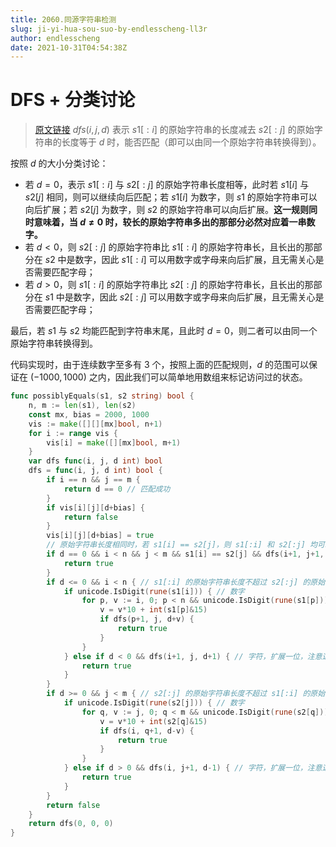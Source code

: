 ```yaml
---
title: 2060.同源字符串检测
slug: ji-yi-hua-sou-suo-by-endlesscheng-ll3r
author: endlesscheng
date: 2021-10-31T04:54:38Z
---
```

# DFS + 分类讨论
 
> [原文链接](https://leetcode.cn/problems/check-if-an-original-string-exists-given-two-encoded-strings/solution/ji-yi-hua-sou-suo-by-endlesscheng-ll3r)
$\textit{dfs}(i,j,d)$ 表示 $s1[:i]$ 的原始字符串的长度减去 $s2[:j]$ 的原始字符串的长度等于 $d$ 时，能否匹配（即可以由同一个原始字符串转换得到）。

按照 $d$ 的大小分类讨论：

- 若 $d=0$，表示 $s1[:i]$ 与 $s2[:j]$ 的原始字符串长度相等，此时若 $s1[i]$ 与 $s2[j]$ 相同，则可以继续向后匹配；若 $s1[i]$ 为数字，则 $s1$ 的原始字符串可以向后扩展；若 $s2[j]$ 为数字，则 $s2$ 的原始字符串可以向后扩展。**这一规则同时意味着，当 $d\ne 0$ 时，较长的原始字符串多出的那部分必然对应着一串数字。**
- 若 $d<0$，则 $s2[:j]$ 的原始字符串比 $s1[:i]$ 的原始字符串长，且长出的那部分在 $s2$ 中是数字，因此 $s1[:i]$ 可以用数字或字母来向后扩展，且无需关心是否需要匹配字母；
- 若 $d>0$，则 $s1[:i]$ 的原始字符串比 $s2[:j]$ 的原始字符串长，且长出的那部分在 $s1$ 中是数字，因此 $s2[:j]$ 可以用数字或字母来向后扩展，且无需关心是否需要匹配字母；

最后，若 $s1$ 与 $s2$ 均能匹配到字符串末尾，且此时 $d=0$，则二者可以由同一个原始字符串转换得到。

代码实现时，由于连续数字至多有 $3$ 个，按照上面的匹配规则，$d$ 的范围可以保证在 $(-1000,1000)$ 之内，因此我们可以简单地用数组来标记访问过的状态。

```go
func possiblyEquals(s1, s2 string) bool {
	n, m := len(s1), len(s2)
	const mx, bias = 2000, 1000
	vis := make([][][mx]bool, n+1)
	for i := range vis {
		vis[i] = make([][mx]bool, m+1)
	}
	var dfs func(i, j, d int) bool
	dfs = func(i, j, d int) bool {
		if i == n && j == m {
			return d == 0 // 匹配成功
		}
		if vis[i][j][d+bias] {
			return false
		}
		vis[i][j][d+bias] = true
		// 原始字符串长度相同时，若 s1[i] == s2[j]，则 s1[:i] 和 s2[:j] 均可以向后扩展一个字母
		if d == 0 && i < n && j < m && s1[i] == s2[j] && dfs(i+1, j+1, 0) {
			return true
		}
		if d <= 0 && i < n { // s1[:i] 的原始字符串长度不超过 s2[:j] 的原始字符串长度时，扩展 s1[:i]
			if unicode.IsDigit(rune(s1[i])) { // 数字
				for p, v := i, 0; p < n && unicode.IsDigit(rune(s1[p])); p++ {
					v = v*10 + int(s1[p]&15)
					if dfs(p+1, j, d+v) {
						return true
					}
				}
			} else if d < 0 && dfs(i+1, j, d+1) { // 字符，扩展一位，注意这里 d 不能为 0
				return true
			}
		}
		if d >= 0 && j < m { // s2[:j] 的原始字符串长度不超过 s1[:i] 的原始字符串长度时，扩展 s2[:j]
			if unicode.IsDigit(rune(s2[j])) { // 数字
				for q, v := j, 0; q < m && unicode.IsDigit(rune(s2[q])); q++ {
					v = v*10 + int(s2[q]&15)
					if dfs(i, q+1, d-v) {
						return true
					}
				}
			} else if d > 0 && dfs(i, j+1, d-1) { // 字符，扩展一位，注意这里 d 不能为 0
				return true
			}
		}
		return false
	}
	return dfs(0, 0, 0)
}
```

